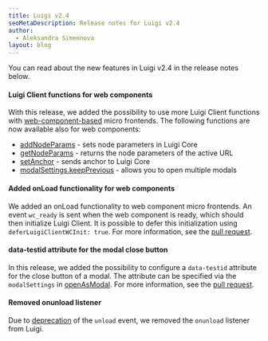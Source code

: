 ```yaml
---
title: Luigi v2.4
seoMetaDescription: Release notes for Luigi v2.4
author:
  - Aleksandra Simeonova
layout: blog
---
```


You can read about the new features in Luigi v2.4 in the release notes below.

<!-- Excerpt -->

#### Luigi Client functions for web components

With this release, we added the possibility to use more Luigi Client functions with [web-component-based](https://docs.luigi-project.io/docs/web-component) micro frontends. The following functions are now available also for web components: 
- [addNodeParams](https://docs.luigi-project.io/docs/luigi-client-api/?section=addnodeparams) - sets node parameters in Luigi Core
- [getNodeParams](https://docs.luigi-project.io/docs/luigi-client-api/?section=getnodeparams) - returns the node parameters of the active URL
- [setAnchor](https://docs.luigi-project.io/docs/luigi-client-api/?section=setanchor) - sends anchor to Luigi Core
- [modalSettings.keepPrevious](https://docs.luigi-project.io/docs/luigi-client-api?section=openasmodal) - allows you to open multiple modals

#### Added onLoad functionality for web components

We added an onLoad functionality to web component micro frontends. An event `wc_ready` is sent when the web component is ready, which should then initialize Luigi Client. It is possible to defer this initialization using `deferLuigiClientWCInit: true`. For more information, see the [pull request](https://github.com/SAP/luigi/pull/3352).  

#### data-testid attribute for the modal close button 

In this release, we added the possibility to configure a `data-testid` attribute for the close button of a modal. The attribute can be specified via the `modalSettings` in [openAsModal](https://docs.luigi-project.io/docs/luigi-core-api/?section=openasmodal). For more information, see the [pull request](https://github.com/SAP/luigi/pull/3394). 

#### Removed onunload listener 

Due to [deprecation](https://developer.chrome.com/blog/deprecating-unload/) of the `unload` event, we removed the `onunload` listener from Luigi. 


